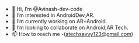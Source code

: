 - 👋 Hi, I’m @Avinash-dev-code
- 👀 I’m interested in AndroidDev,AR.
- 🌱 I’m currently working on AR+Android.
- 💞️ I’m looking to collaborate on Android,AR Tech.
- 📫 How to reach me -(atechsavvy123@gmail.com)

<!---
Avinash-dev-code/Avinash-dev-code is a ✨ special ✨ repository because its `README.md` (this file) appears on your GitHub profile.
You can click the Preview link to take a look at your changes.
--->
